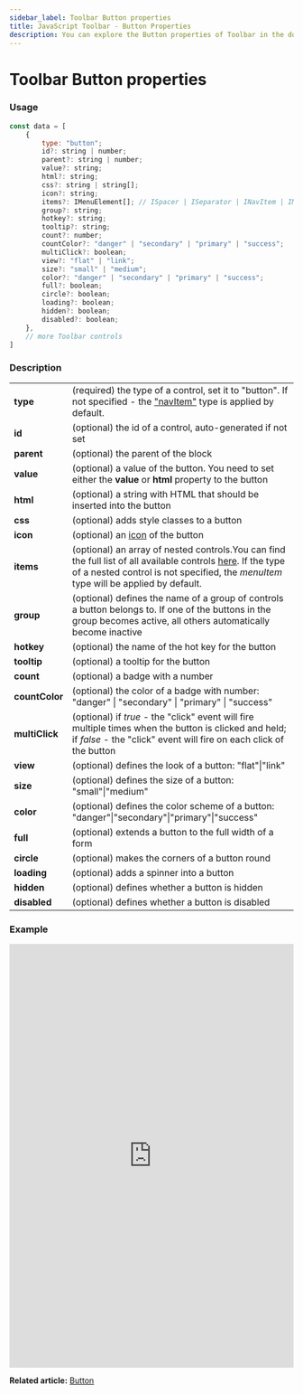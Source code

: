 ```yaml
---
sidebar_label: Toolbar Button properties
title: JavaScript Toolbar - Button Properties 
description: You can explore the Button properties of Toolbar in the documentation of the DHTMLX JavaScript UI library. Browse developer guides and API reference, try out code examples and live demos, and download a free 30-day evaluation version of DHTMLX Suite 7.
---
```


# Toolbar Button properties

### Usage

~~~js
const data = [
	{
		type: "button";
		id?: string | number;
		parent?: string | number;
		value?: string;
		html?: string;
		css?: string | string[];
		icon?: string;
		items?: IMenuElement[]; // ISpacer | ISeparator | INavItem | IMenuItem | ICustomHTML
		group?: string;
		hotkey?: string;
		tooltip?: string;
		count?: number;
		countColor?: "danger" | "secondary" | "primary" | "success";
		multiClick?: boolean;
		view?: "flat" | "link";
		size?: "small" | "medium";
		color?: "danger" | "secondary" | "primary" | "success";
		full?: boolean;
		circle?: boolean;
		loading?: boolean;
		hidden?: boolean;
		disabled?: boolean;
	},
	// more Toolbar controls
]
~~~

### Description

<table>
	<tbody>
        <tr>
			<td><b>type</b></td>
			<td>(required) the type of a control, set it to "button". If not specified - the <a href="../../navitem">"navItem"</a> type is applied by default.</td>
		</tr>
        <tr>
			<td><b>id</b></td>
			<td>(optional) the id of a control, auto-generated if not set</td>
		</tr>
        <tr>
			<td><b>parent</b></td>
			<td>(optional) the parent of the block</td>
		</tr>
		<tr>
			<td><b>value</b></td>
			<td>(optional) a value of the button. You need to set either the <b>value</b> or <b>html</b> property to the button</td>
		</tr>
		<tr>
			<td><b>html</b></td>
			<td>(optional) a string with HTML that should be inserted into the button</td>
		</tr>
        <tr>
			<td><b>css</b></td>
			<td>(optional) adds style classes to a button</td>
		</tr>
		<tr>
			<td><b>icon</b></td>
			<td>(optional) an <a href="../../button#adding-an-icon">icon</a> of the button</td>
		</tr>
		<tr>
			<td><b>items</b></td>
			<td>(optional) an array of nested controls.You can find the full list of all available controls <a href="../../../menu/configuring_menu_items">here</a>. If the type of a nested control is not specified, the <i>menuItem</i> type will be applied by default.</td>
		</tr>
		<tr>
			<td><b>group</b></td>
			<td>(optional) defines the name of a group of controls a button belongs to. If one of the buttons in the group becomes active, all others automatically become inactive</td>
		</tr>
        <tr>
			<td><b>hotkey</b></td>
			<td>(optional) the name of the hot key for the button</td>
		</tr>
        <tr>
			<td><b>tooltip</b></td>
			<td>(optional) a tooltip for the button</td>
		</tr>
        <tr>
			<td><b>count</b></td>
			<td>(optional) a badge with a number</td>
		</tr>
        <tr>
			<td><b>countColor</b></td>
			<td>(optional) the color of a badge with number: "danger" | "secondary" | "primary" | "success"</td>
		</tr>
        <tr>
			<td><b>multiClick</b></td>
			<td>(optional) if <i>true</i> - the "click" event will fire multiple times when the button is clicked and held; if <i>false</i> - the "click" event will fire on each click of the button
           </td>
		</tr>
        <tr>
			<td><b>view</b></td>
			<td>(optional) defines the look of a button: "flat"|"link"</td>
		</tr>
        <tr>
			<td><b>size</b></td>
			<td>(optional) defines the size of a button: "small"|"medium"</td>
		</tr>
        <tr>
			<td><b>color</b></td>
			<td>(optional) defines the color scheme of a button: "danger"|"secondary"|"primary"|"success"</td>
		</tr>
        <tr>
			<td><b>full</b></td>
			<td>(optional) extends a button to the full width of a form</td>
		</tr>
        <tr>
			<td><b>circle</b></td>
			<td>(optional) makes the corners of a button round</td>
		</tr>
        <tr>
			<td><b>loading</b></td>
			<td>(optional) adds a spinner into a button</td>
		</tr>
        <tr>
			<td><b>hidden</b></td>
			<td>(optional) defines whether a button is hidden</td>
		</tr>
		<tr>
			<td><b>disabled</b></td>
			<td>(optional) defines whether a button is disabled</td>
		</tr>
    </tbody>
</table>

### Example

<iframe src="https://snippet.dhtmlx.com/7aysw3gb?mode=js" frameborder="0" class="snippet_iframe" width="100%" height="750"></iframe>

**Related article:** [Button](toolbar/button.md)